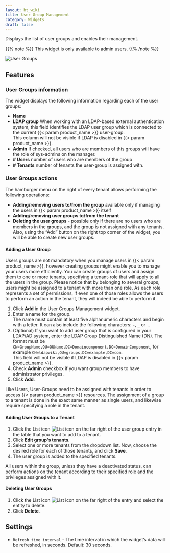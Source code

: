```yaml
---
layout: bt_wiki
title: User Group Management
category: Widgets
draft: false
---
```

Displays the list of user groups and enables their management.

{{% note %}}
This widget is only available to admin users.
{{% /note %}}

![User Groups]( /images/ui/widgets/usergroups-mgmt.png )

## Features

### User Groups information

The widget displays the following information regarding each of the user groups:

* **Name**
* **LDAP group** When working with an LDAP-based external authentication system, this field identifies the LDAP user group which is connected to the current {{< param product_name >}} user-group.   
   This column will not be visible if LDAP is disabled in {{< param product_name >}}.
* **Admin** If checked, all users who are members of this groups will have the role of sys-admins on the manager.
* **# Users** number of users who are members of the group
* **# Tenants** number of tenants the user-group is assigned with.


### User Groups actions

The hamburger menu on the right of every tenant allows performing the following operations:

* **Adding/removing users to/from the group** available only if managing the users in {{< param product_name >}} itself
* **Adding/removing user groups to/from the tenant**
* **Deleting the user groups** - possible only if there are no users who are members in the groups, and the group is not assigned with any tenants.
Also, using the “Add” button on the right top corner of the widget, you will be able to create new user groups.


#### Adding a User Group

Users groups are not mandatory when you manage users in {{< param product_name >}}, however creating groups might enable you to manage your users more efficiently. You can create groups of users and assign them to one or more tenants, specifying a tenant-role that will apply to all the users in the group.
Please notice that by belonging to several groups, users might be assigned to a tenant with more than one role. As each role represents a set of permissions, if even one of those roles allows the users to perform an action in the tenant, they will indeed be able to perform it.

1. Click **Add** in the User Groups Management widget.
2. Enter a name for the group.   
   The name must contain at least five alphanumeric characters and begin with a letter. It can also include the following characters: `-`, `_` or `.`.
3. (Optional) If you want to add user group that is configured in your LDAP/AD system, enter the LDAP Group Distinguished Name (DN). The format must be `CN=GroupName,OU=OUName,DC=Domaincomponent,DC=DomainComponent`, for example `CN=ldapwiki,OU=groups,DC=example,DC=com`.   
   This field will not be visible if LDAP is disabled in {{< param product_name >}}.
4. Check **Admin** checkbox if you want group members to have administrator privileges.
5. Click **Add**.

Like Users, User-Groups need to be assigned with tenants in order to access {{< param product_name >}} resources. The assignment of a group to a tenant is done in the exact same manner as single users, and likewise require specifying a role in the tenant.


#### Adding User Groups to a Tenant

1. Click the List icon ![List icon]( /images/ui/icons/list-icon.png ) on the far right of the user group entry in the table that you want to add to a tenant.
2. Click **Edit group's tenants**.
3. Select one or more tenants from the dropdown list. Now, choose the desired role for each of those tenants, and click **Save**.
4. The user group is added to the specified tenants.   

All users within the group, unless they have a deactivated status, can perform actions on the tenant according to their specified role and the privileges assigned with it.


#### Deleting User Groups

1. Click the List icon ![List icon]( /images/ui/icons/list-icon.png ) on the far right of the entry and select the entity to delete.
2. Click **Delete**.   


## Settings

* `Refresh time interval` - The time interval in which the widget’s data will be refreshed, in seconds. Default: 30 seconds.
